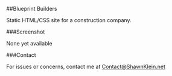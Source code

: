 
##Blueprint Builders

Static HTML/CSS site for a construction company.

###Screenshot

None yet available

###Contact

For issues or concerns, contact me at Contact@ShawnKlein.net
